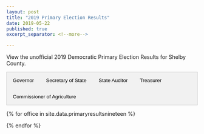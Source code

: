 ```yaml
---
layout: post
title: "2019 Primary Election Results"
date: 2019-05-22
published: true
excerpt_separator: <!--more-->

---
```

View the unofficial 2019 Democratic Primary Election Results for Shelby County.

<!--more-->

<div class="tab">
  <button class="tablinks" onclick="openRace(event, 'governor')" id="defaultOpen">Governor</button>
  <button class="tablinks" onclick="openRace(event, 'sos')">Secretary of State</button>
  <button class="tablinks" onclick="openRace(event, 'auditor')">State Auditor</button>
  <button class="tablinks" onclick="openRace(event, 'treasurer')">Treasurer</button>
  <button class="tablinks" onclick="openRace(event, 'ag')">Commissioner of Agriculture</button>
</div>

{% for office in site.data.primaryresultsnineteen %}
<div id="{{office.class}}" class="tabcontent">
<table class="race-results">
  <thead>
    <tr><th class="race-office" colspan="5">{{office.office}}</th></tr>
    <tr class="race-candidates">
      <th>Precinct</th>
      {% for candidate in office.candidates %}
      <th>{{ candidate.candidate }}</th>
      {% endfor %}
    </tr>
  </thead>
  <tbody>
    {% for precinct in office.precincts %}
      <tr>
      <td class="race-precinct">{{precinct.precinct}}</td>
      {% for vote in precinct.votes %}
      <td class="race-result">{{ vote.vote }}</td>
      {% endfor %}
      </tr>
    {% endfor %}
  </tbody>
</table>
</div>
{% endfor %}


<script>

document.getElementById("defaultOpen").click();

function openRace(evt, raceName){
  var i, tabcontent, tablinks;

  tabcontent = document.getElementsByClassName("tabcontent");
  for (i = 0; i < tabcontent.length; i++){
    tabcontent[i].style.display = "none";
  }

  tablinks = document.getElementsByClassName("tablinks");
  for (i = 0; i < tablinks.length; i++){
    tablinks[i].className = tablinks[i].className.replace(" active", "");
  }

  document.getElementById(raceName).style.display = "block";
  evt.currentTarget.className += " active";
}

var table = document.getElementsByClassName("race-results");

for(var i = 0, row; row = table.row[i]; i++){
  for(var j = 1, cell; cell = row.cells[j]; j++){
    precinctTotal += parseInt(cell[j]);

  }
}
</script>
<style>
  .tab {
    overflow: hidden;
    border: 1px solid #ccc;
    background-color: #f1f1f1;
  }

  .tab button {
    background-color: inherit;
    float: left;
    border: none;
    outline: none;
    cursor: pointer;
    padding: 14px 16px;
    transition: 0.3s;
  }

  .tab button:hover {
    background-color: #ddd;
  }

  .tab button.active {
    background-color: #ccc;
  }

  .tabcontent {
    display: none;
  }

  .race-office {
    font-weight: 700;
    text-decoration: underline;
  }

  .race-results {
    margin: 10px 0;
  }

  .race-results thead {
    border-bottom: 1px solid black;
  }

  .race-precinct {
    text-align: left;
  }

  .race-result {
    text-align: center;
  }

  .race-results tbody tr:nth-child(even) {
    background-color: #f2f2f2;
  }

  .race-candidates th{
    padding: 5px 10px 0px 10px;
  }
</style>
